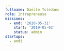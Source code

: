 ```yaml
---
fullname: Gaëlle Toledano
role: Intrapreneuse
missions:
  - end: '2020-05-31'
    start: '2019-05-02'
    status: admin
startups:
  - andi
---
```


